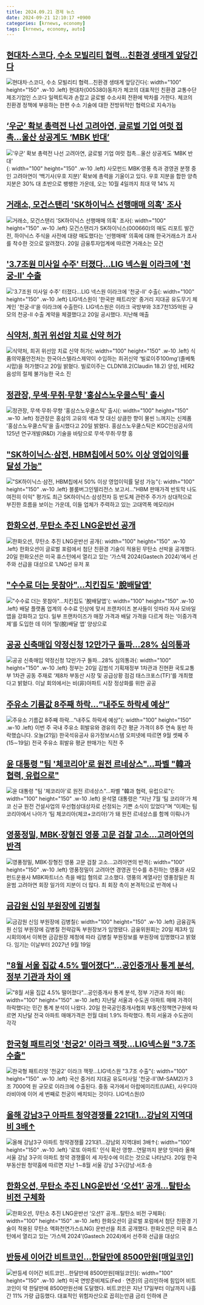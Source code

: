 ```yaml
---
title: 2024.09.21 경제 뉴스
date: 2024-09-21 12:10:17 +0900
categories: [krnews, economy]
tags: [krnews, economy, auto]
---
```

## [현대차·스코다, 수소 모빌리티 협력…친환경 생태계 앞당긴다](https://n.news.naver.com/mnews/article/011/0004394134)

![현대차·스코다, 수소 모빌리티 협력…친환경 생태계 앞당긴다](https://mimgnews.pstatic.net/image/origin/011/2024/09/20/4394134.jpg?type=nf220_150){: width="100" height="150" .w-10 .left}
현대차(005380)동차가 체코의 대표적인 친환경 교통수단 제조기업인 스코다 일렉트릭과 손잡고 글로벌 수소사회 전환에 박차를 가한다. 체코의 친환경 정책에 부응하는 한편 수소 기술에 대한 전방위적인 협력으로 지속가능

## [‘우군’ 확보 총력전 나선 고려아연, 글로벌 기업 여럿 접촉…울산 상공계도 ‘MBK 반대’](https://n.news.naver.com/mnews/article/023/0003859463)

![‘우군’ 확보 총력전 나선 고려아연, 글로벌 기업 여럿 접촉…울산 상공계도 ‘MBK 반대’](https://mimgnews.pstatic.net/image/origin/023/2024/09/20/3859463.jpg?type=nf220_150){: width="100" height="150" .w-10 .left}
사모펀드 MBK·영풍 측과 경영권 분쟁 중인 고려아연이 ‘백기사(우호 지분)’ 확보에 총력을 기울이고 있다. 우호 지분을 합한 양측 지분은 30% 대 초반으로 팽팽한 가운데, 오는 10월 4일까지 최대 약 14% 지

## [거래소, 모건스탠리 'SK하이닉스 선행매매 의혹' 조사](https://n.news.naver.com/mnews/article/018/0005839472)

![거래소, 모건스탠리 'SK하이닉스 선행매매 의혹' 조사](https://mimgnews.pstatic.net/image/origin/018/2024/09/20/5839472.jpg?type=nf220_150){: width="100" height="150" .w-10 .left}
모건스탠리가 SK하이닉스(000660)의 매도 리포트 발간 전, 하이닉스 주식을 사전에 대량 매도했다는 ‘선행매매’ 의혹에 대해 한국거래소가 조사를 착수한 것으로 알려졌다. 20일 금융투자업계에 따르면 거래소는 모건

## ['3.7조원 미사일 수주' 터졌다…LIG 넥스원 이라크에 '천궁-Ⅱ' 수출](https://n.news.naver.com/mnews/article/417/0001028137)

!['3.7조원 미사일 수주' 터졌다…LIG 넥스원 이라크에 '천궁-Ⅱ' 수출](https://mimgnews.pstatic.net/image/origin/417/2024/09/20/1028137.jpg?type=nf220_150){: width="100" height="150" .w-10 .left}
LIG넥스원이 '한국판 패트리엇' 중거리 지대공 유도무기 체계인 '천궁-Ⅱ'을 이라크에 수출한다. LIG넥스원은 이라크 국방부와 3조7천135억원 규모의 천궁-Ⅱ 수출 계약을 체결했다고 20일 공시했다. 지난해 매출

## [식약처, 희귀 위선암 치료 신약 허가](https://n.news.naver.com/mnews/article/018/0005839825)

![식약처, 희귀 위선암 치료 신약 허가](https://mimgnews.pstatic.net/image/origin/018/2024/09/20/5839825.jpg?type=nf220_150){: width="100" height="150" .w-10 .left}
식품의약품안전처는 한국아스텔라스제약이 수입하는 희귀신약 ‘빌로이주100mg’(졸베툭시맙)을 허가했다고 20일 밝혔다. 빌로이주는 CLDN18.2(Claudin 18.2) 양성, HER2 음성의 절제 불가능한 국소 진

## [정관장, 무색·무취·무향 '홍삼스노우쿨스틱' 출시](https://n.news.naver.com/mnews/article/421/0007797045)

![정관장, 무색·무취·무향 '홍삼스노우쿨스틱' 출시](https://mimgnews.pstatic.net/image/origin/421/2024/09/20/7797045.jpg?type=nf220_150){: width="100" height="150" .w-10 .left}
정관장은 홍삼의 고유의 색과 맛 대신 상큼한 향이 물씬 느껴지는 신제품 '홍삼스노우쿨스틱'을 출시했다고 20일 밝혔다. 홍삼스노우쿨스틱은 KGC인삼공사의 125년 연구개발(R&D) 기술을 바탕으로 무색·무취·무향 홍

## ["SK하이닉스·삼전, HBM칩에서 50% 이상 영업이익률 달성 가능"](https://n.news.naver.com/mnews/article/001/0014938605)

!["SK하이닉스·삼전, HBM칩에서 50% 이상 영업이익률 달성 가능"](https://mimgnews.pstatic.net/image/origin/001/2024/09/20/14938605.jpg?type=nf220_150){: width="100" height="150" .w-10 .left}
블룸버그인텔리전스 보고서…"HBM 판매가격 반토막 나도 여전히 이익" 평가도 최근 SK하이닉스·삼성전자 등 반도체 관련주 주가가 상대적으로 부진한 흐름을 보이는 가운데, 이들 업체가 주력하고 있는 고대역폭 메모리(H

## [한화오션, 무탄소 추진 LNG운반선 공개](https://n.news.naver.com/mnews/article/366/0001018961)

![한화오션, 무탄소 추진 LNG운반선 공개](https://mimgnews.pstatic.net/image/origin/366/2024/09/20/1018961.jpg?type=nf220_150){: width="100" height="150" .w-10 .left}
한화오션이 글로벌 포럼에서 첨단 친환경 기술이 적용된 무탄소 선박을 공개했다. 20일 한화오션은 미국 휴스턴에서 열리고 있는 ‘가스텍 2024(Gastech 2024)’에서 선주와 선급을 대상으로 ‘LNG선 유저 포

## ["수수료 더는 못참아"…치킨집도 '脫배달앱'](https://n.news.naver.com/mnews/article/011/0004394107)

!["수수료 더는 못참아"…치킨집도 '脫배달앱'](https://mimgnews.pstatic.net/image/origin/011/2024/09/20/4394107.jpg?type=nf220_150){: width="100" height="150" .w-10 .left}
배달 플랫폼 업계의 수수료 인상에 맞서 프랜차이즈 본사들이 잇따라 자사 모바일 앱을 강화하고 있다. 일부 프랜차이즈가 매장 가격과 배달 가격을 다르게 하는 ‘이중가격제’를 도입한 데 이어 ‘탈(脫)배달 앱’ 양상으로

## [공공 신축매입 약정신청 12만가구 돌파…28% 심의통과](https://n.news.naver.com/mnews/article/011/0004394139)

![공공 신축매입 약정신청 12만가구 돌파…28% 심의통과](https://mimgnews.pstatic.net/image/origin/011/2024/09/20/4394139.jpg?type=nf220_150){: width="100" height="150" .w-10 .left}
정부는 20일 김범석 기획재정부 1차관과 진현환 국토교통부 1차관 공동 주재로 ‘제8차 부동산 시장 및 공급상황 점검 태스크포스(TF)’를 개최했다고 밝혔다. 이날 회의에서는 비(非)아파트 시장 정상화를 위한 공공

## [주유소 기름값 8주째 하락…“내주도 하락세 예상”](https://n.news.naver.com/mnews/article/056/0011804322)

![주유소 기름값 8주째 하락…“내주도 하락세 예상”](https://mimgnews.pstatic.net/image/origin/056/2024/09/21/11804322.jpg?type=nf220_150){: width="100" height="150" .w-10 .left}
이번 주 국내 주유소 휘발유와 경유의 주간 평균 가격이 8주 연속 동반 하락했습니다. 오늘(21일) 한국석유공사 유가정보시스템 오피넷에 따르면 9월 셋째 주(15∼19일) 전국 주유소 휘발유 평균 판매가는 직전 주

## [윤 대통령 "팀 '체코리아'로 원전 르네상스"…파벨 "韓과 협력, 유럽으로"](https://n.news.naver.com/mnews/article/015/0005035290)

![윤 대통령 "팀 '체코리아'로 원전 르네상스"…파벨 "韓과 협력, 유럽으로"](https://mimgnews.pstatic.net/image/origin/015/2024/09/20/5035290.jpg?type=nf220_150){: width="100" height="150" .w-10 .left}
윤석열 대통령은 “지난 7월 ‘팀 코리아’가 체코 신규 원전 건설사업의 우선협상대상자로 선정되는 기쁜 소식이 있었다”며 “이제는 팀 코리아에서 나아가 ‘팀 체코리아(체코+코리아)’가 돼 원전 르네상스를 함께 이뤄나가

## [영풍정밀, MBK·장형진 영풍 고문 검찰 고소…고려아연의 반격](https://n.news.naver.com/mnews/article/005/0001726028)

![영풍정밀, MBK·장형진 영풍 고문 검찰 고소…고려아연의 반격](https://mimgnews.pstatic.net/image/origin/005/2024/09/20/1726028.jpg?type=nf220_150){: width="100" height="150" .w-10 .left}
영풍정밀이 고려아연 경영권 인수를 추진하는 영풍과 사모펀드운용사 MBK파트너스 측을 배임 혐의로 고소했다. 영풍의 계열사인 영풍정밀은 최윤범 고려아연 회장 일가의 지분이 더 많다. 최 회장 측이 본격적으로 반격에 나

## [금감원 신임 부원장에 김병칠](https://n.news.naver.com/mnews/article/018/0005839596)

![금감원 신임 부원장에 김병칠](https://mimgnews.pstatic.net/image/origin/018/2024/09/20/5839596.jpg?type=nf220_150){: width="100" height="150" .w-10 .left}
금융감독원 신임 부원장에 김병칠 전략감독 부원장보가 임명됐다. 금융위원회는 20일 제3차 임시회의에서 이복현 금감원장 제청에 따라 김병칠 부원장보를 부원장에 임명했다고 밝혔다. 임기는 이날부터 2027년 9월 19일

## ["8월 서울 집값 4.5% 떨어졌다"…공인중개사 통계 분석, 정부 기관과 차이 왜](https://n.news.naver.com/mnews/article/011/0004394034)

!["8월 서울 집값 4.5% 떨어졌다"…공인중개사 통계 분석, 정부 기관과 차이 왜](https://mimgnews.pstatic.net/image/origin/011/2024/09/20/4394034.jpg?type=nf220_150){: width="100" height="150" .w-10 .left}
지난달 서울과 수도권 아파트 매매 가격이 하락했다는 민간 통계 분석이 나왔다. 20일 한국공인중개사협회 부동산정책연구원에 따르면 지난달 전국 아파트 매매가격은 전월 대비 1.9% 하락했다. 특히 서울과 수도권이 각각

## [한국형 패트리엇 '천궁2' 이라크 잭팟…LIG넥스원 "3.7조 수출"](https://n.news.naver.com/mnews/article/421/0007797122)

![한국형 패트리엇 '천궁2' 이라크 잭팟…LIG넥스원 "3.7조 수출"](https://mimgnews.pstatic.net/image/origin/421/2024/09/20/7797122.jpg?type=nf220_150){: width="100" height="150" .w-10 .left}
국산 중거리 지대공 유도미사일 '천궁-Ⅱ'(M-SAM2)가 3조 7000억 원 규모로 이라크에 수출된다. 중동 국가에서 아랍에미리트(UAE), 사우디아라비아에 이어 세 번째로 천궁이 배치되는 것이다. LIG넥스원(0

## [올해 강남3구 아파트 청약경쟁률 221대1…강남외 지역대비 3배↑](https://n.news.naver.com/mnews/article/001/0014937721)

![올해 강남3구 아파트 청약경쟁률 221대1…강남외 지역대비 3배↑](https://mimgnews.pstatic.net/image/origin/001/2024/09/20/14937721.jpg?type=nf220_150){: width="100" height="150" .w-10 .left}
'로또 아파트' 인식 확산 영향…연말까지 분양 잇따라 올해 서울 강남 3구의 아파트 청약 경쟁률이 세 자릿수에 이르는 것으로 나타났다. 20일 한국부동산원 청약홈에 따르면 지난 1∼8월 서울 강남 3구(강남·서초·송

## [한화오션, 무탄소 추진 LNG운반선 ‘오션1’ 공개…탈탄소 비전 구체화](https://n.news.naver.com/mnews/article/243/0000064972)

![한화오션, 무탄소 추진 LNG운반선 ‘오션1’ 공개…탈탄소 비전 구체화](https://mimgnews.pstatic.net/image/origin/243/2024/09/20/64972.jpg?type=nf220_150){: width="100" height="150" .w-10 .left}
한화오션이 글로벌 포럼에서 첨단 친환경 기술이 적용된 무탄소 액화천연가스(LNG) 운반선을 최초 공개했다. 한화오션은 미국 휴스턴에서 열리고 있는 ‘가스텍 2024’(Gastech 2024)에서 선주와 선급을 대상으

## [반등세 이어간 비트코인...한달만에 8500만원[매일코인]](https://n.news.naver.com/mnews/article/009/0005367429)

![반등세 이어간 비트코인...한달만에 8500만원[매일코인]](https://mimgnews.pstatic.net/image/origin/009/2024/09/20/5367429.jpg?type=nf220_150){: width="100" height="150" .w-10 .left}
미국 연방준비제도(Fedㆍ연준)의 금리인하에 힘입어 비트코인이 약 한달만에 8500만원선에 도달했다. 비트코인은 지난 17일부터 이날까지 나흘간 11% 가량 급등했다. 대표적인 위험자산으로 꼽히는만큼 금리 인하에 큰

